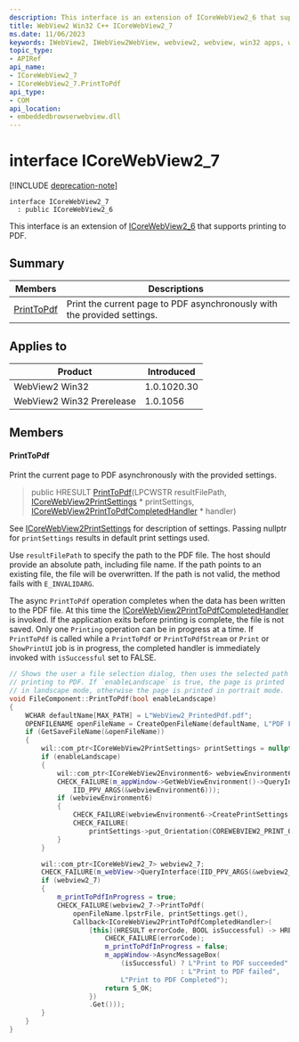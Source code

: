 ```yaml
---
description: This interface is an extension of ICoreWebView2_6 that supports printing to PDF.
title: WebView2 Win32 C++ ICoreWebView2_7
ms.date: 11/06/2023
keywords: IWebView2, IWebView2WebView, webview2, webview, win32 apps, win32, edge, ICoreWebView2, ICoreWebView2Controller, browser control, edge html, ICoreWebView2_7
topic_type: 
- APIRef
api_name:
- ICoreWebView2_7
- ICoreWebView2_7.PrintToPdf
api_type:
- COM
api_location:
- embeddedbrowserwebview.dll
---
```


# interface ICoreWebView2_7

[!INCLUDE [deprecation-note](../includes/deprecation-note.md)]

```
interface ICoreWebView2_7
  : public ICoreWebView2_6
```

This interface is an extension of [ICoreWebView2_6](icorewebview2_6.md) that supports printing to PDF.

## Summary

 Members                        | Descriptions
--------------------------------|---------------------------------------------
[PrintToPdf](#printtopdf) | Print the current page to PDF asynchronously with the provided settings.

## Applies to

Product                         | Introduced
--------------------------------|---------------------------------------------
WebView2 Win32            |    1.0.1020.30
WebView2 Win32 Prerelease |    1.0.1056

## Members

#### PrintToPdf

Print the current page to PDF asynchronously with the provided settings.

> public HRESULT [PrintToPdf](#printtopdf)(LPCWSTR resultFilePath, [ICoreWebView2PrintSettings](icorewebview2printsettings.md) * printSettings, [ICoreWebView2PrintToPdfCompletedHandler](icorewebview2printtopdfcompletedhandler.md) * handler)

See [ICoreWebView2PrintSettings](icorewebview2printsettings.md) for description of settings. Passing nullptr for `printSettings` results in default print settings used.

Use `resultFilePath` to specify the path to the PDF file. The host should provide an absolute path, including file name. If the path points to an existing file, the file will be overwritten. If the path is not valid, the method fails with `E_INVALIDARG`.

The async `PrintToPdf` operation completes when the data has been written to the PDF file. At this time the [ICoreWebView2PrintToPdfCompletedHandler](icorewebview2printtopdfcompletedhandler.md) is invoked. If the application exits before printing is complete, the file is not saved. Only one `Printing` operation can be in progress at a time. If `PrintToPdf` is called while a `PrintToPdf` or `PrintToPdfStream` or `Print` or `ShowPrintUI` job is in progress, the completed handler is immediately invoked with `isSuccessful` set to FALSE.

```cpp
// Shows the user a file selection dialog, then uses the selected path when
// printing to PDF. If `enableLandscape` is true, the page is printed
// in landscape mode, otherwise the page is printed in portrait mode.
void FileComponent::PrintToPdf(bool enableLandscape)
{
    WCHAR defaultName[MAX_PATH] = L"WebView2_PrintedPdf.pdf";
    OPENFILENAME openFileName = CreateOpenFileName(defaultName, L"PDF File\0*.pdf\0");
    if (GetSaveFileName(&openFileName))
    {
        wil::com_ptr<ICoreWebView2PrintSettings> printSettings = nullptr;
        if (enableLandscape)
        {
            wil::com_ptr<ICoreWebView2Environment6> webviewEnvironment6;
            CHECK_FAILURE(m_appWindow->GetWebViewEnvironment()->QueryInterface(
                IID_PPV_ARGS(&webviewEnvironment6)));
            if (webviewEnvironment6)
            {
                CHECK_FAILURE(webviewEnvironment6->CreatePrintSettings(&printSettings));
                CHECK_FAILURE(
                    printSettings->put_Orientation(COREWEBVIEW2_PRINT_ORIENTATION_LANDSCAPE));
            }
        }

        wil::com_ptr<ICoreWebView2_7> webview2_7;
        CHECK_FAILURE(m_webView->QueryInterface(IID_PPV_ARGS(&webview2_7)));
        if (webview2_7)
        {
            m_printToPdfInProgress = true;
            CHECK_FAILURE(webview2_7->PrintToPdf(
                openFileName.lpstrFile, printSettings.get(),
                Callback<ICoreWebView2PrintToPdfCompletedHandler>(
                    [this](HRESULT errorCode, BOOL isSuccessful) -> HRESULT {
                        CHECK_FAILURE(errorCode);
                        m_printToPdfInProgress = false;
                        m_appWindow->AsyncMessageBox(
                            (isSuccessful) ? L"Print to PDF succeeded"
                                           : L"Print to PDF failed",
                            L"Print to PDF Completed");
                        return S_OK;
                    })
                    .Get()));
        }
    }
}
```

